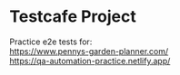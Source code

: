 # Testcafe Project

Practice e2e tests for:   
https://www.pennys-garden-planner.com/  
https://qa-automation-practice.netlify.app/
